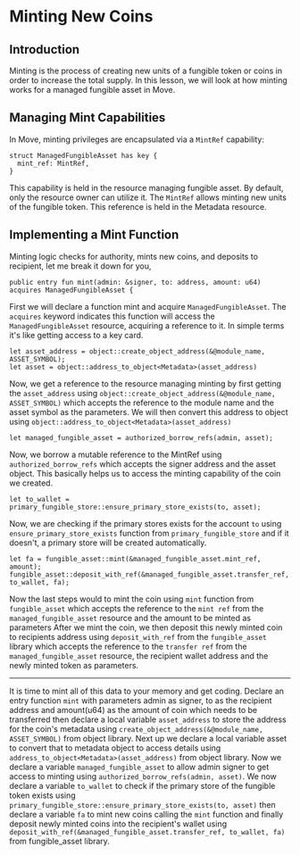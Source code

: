 # Minting New Coins

## Introduction
Minting is the process of creating new units of a fungible token or coins in order to increase the total supply. In this lesson, we will look at how minting works for a managed fungible asset in Move.

## Managing Mint Capabilities
In Move, minting privileges are encapsulated via a `MintRef` capability:
```
struct ManagedFungibleAsset has key {
  mint_ref: MintRef,
}
```
This capability is held in the resource managing fungible asset. By default, only the resource owner can utilize it. The `MintRef` allows minting new units of the fungible token. This reference is held in the Metadata resource.
## Implementing a Mint Function
Minting logic checks for authority, mints new coins, and deposits to recipient, let me break it down for you,
```
public entry fun mint(admin: &signer, to: address, amount: u64) acquires ManagedFungibleAsset {
```
First we will declare a function mint and acquire `ManagedFungibleAsset`. The `acquires` keyword indicates this function will access the `ManagedFungibleAsset` resource, acquiring a reference to it. In simple terms it's like getting access to a key card.
```
let asset_address = object::create_object_address(&@module_name, ASSET_SYMBOL);
let asset = object::address_to_object<Metadata>(asset_address)
```
Now, we get a reference to the resource managing minting by first getting the `asset_address` using  `object::create_object_address(&@module_name, ASSET_SYMBOL)` which accepts the reference to the module name and the asset symbol as the parameters.
We will then convert this address to object using   `object::address_to_object<Metadata>(asset_address)`
```
let managed_fungible_asset = authorized_borrow_refs(admin, asset);
```
Now, we borrow a mutable reference to the MintRef using `authorized_borrow_refs` which accepts the signer address and the asset object. This basically helps us to access the minting capability of the coin we created.
```
let to_wallet = primary_fungible_store::ensure_primary_store_exists(to, asset);
```
Now, we are checking if the primary stores exists for the account `to` using `ensure_primary_store_exists` function from `primary_fungible_store` and if it doesn't, a primary store will be created automatically.
```
let fa = fungible_asset::mint(&managed_fungible_asset.mint_ref, amount);
fungible_asset::deposit_with_ref(&managed_fungible_asset.transfer_ref, to_wallet, fa);
```
Now the last steps would to mint the coin using `mint` function from `fungible_asset` which accepts the reference to the `mint ref` from the `managed_fungible_asset` resource and the amount to be minted as parameters
After we mint the coin, we then deposit this newly minted coin to recipients address using `deposit_with_ref` from the `fungible_asset` library  which accepts the reference to the `transfer ref` from the `managed_fungible_asset` resource, the recipient wallet address and the newly minted token as parameters.

---
It is time to mint all of this data to your memory and get coding. Declare an entry function `mint` with parameters admin as signer, to as the recipient address and amount(u64) as the amount of coin which needs to be transferred then declare a local variable `asset_address` to store the address for the coin's metadata using `create_object_address(&@module_name, ASSET_SYMBOL)` from object library. Next up we declare a local variable asset to convert that to metadata object to access details using `address_to_object<Metadata>(asset_address)` from object library. Now we declare a variable `managed_fungible_asset` to allow admin signer to get access to minting using `authorized_borrow_refs(admin, asset)`. We now declare a variable `to_wallet` to check if the primary store of the fungible token exists using `primary_fungible_store::ensure_primary_store_exists(to, asset)` then declare a variable `fa` to mint new coins calling the `mint` function and finally deposit newly minted coins into the recipient's wallet using `deposit_with_ref(&managed_fungible_asset.transfer_ref, to_wallet, fa)` from fungible_asset library.